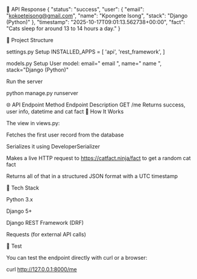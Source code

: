 🚀 API Response
{
  "status": "success",
  "user": {
    "email": "kokoeteisong@gmail.com",
    "name": "Kpongete Isong",
    "stack": "Django (Python)"
  },
  "timestamp": "2025-10-17T09:01:13.562738+00:00",
  "fact": "Cats sleep for around 13 to 14 hours a day."
}

🧱 Project Structure


settings.py Setup
INSTALLED_APPS = [
    'api',
    'rest_framework',
]


models.py Setup
User model:
    email=" email ",
    name=" name ",
    stack="Django (Python)"



Run the server

python manage.py runserver

🌐 API Endpoint
Method	Endpoint	Description
GET	/me	Returns success, user info, datetime and cat fact
🧠 How It Works

The view in views.py:

Fetches the first user record from the database

Serializes it using DeveloperSerializer

Makes a live HTTP request to https://catfact.ninja/fact to get a random cat fact

Returns all of that in a structured JSON format with a UTC timestamp

🧩 Tech Stack

Python 3.x

Django 5+

Django REST Framework (DRF)

Requests (for external API calls)

🧪 Test

You can test the endpoint directly with curl or a browser:

curl http://127.0.0.1:8000/me